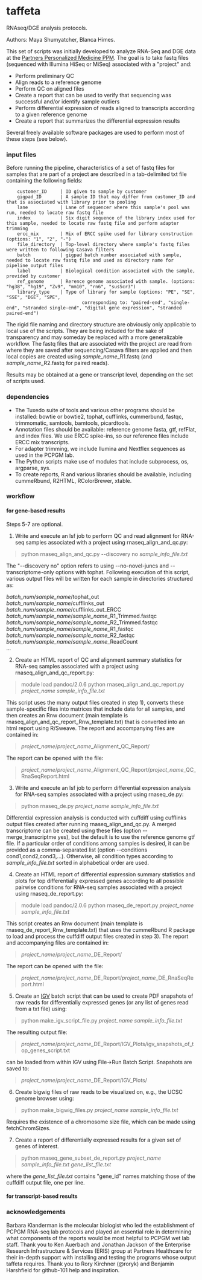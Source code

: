 taffeta
=======

RNAseq/DGE analysis protocols.

Authors: Maya Shumyatcher, Blanca Himes.

This set of scripts was initially developed to analyze RNA-Seq and DGE data at the [Partners Personalized Medicine PPM](http://pcpgm.partners.org/). The goal is to take fastq files (sequenced with Illumina HiSeq or MiSeq) associated with a "project" and:
  * Perform preliminary QC 
  * Align reads to a reference genome
  * Perform QC on aligned files
  * Create a report that can be used to verify that sequencing was successful and/or identify sample outliers
  * Perform differential expression of reads aligned to transcripts according to a given reference genome
  * Create a report that summarizes the differential expression results

Several freely available software packages are used to perform most of these steps (see below). 

### input files
Before running the pipeline, characteristics of a set of fastq files for samples that are part of a project are described in a tab-delimited txt file containing the following fields:
```
	customer_ID		| ID given to sample by customer
	gigpad_ID		| A sample ID that may differ from customer_ID and that is associated with library prior to pooling
	lane			| Lane of sequencer where this sample's pool was run, needed to locate raw fastq file
	index			| Six digit sequence of the library index used for this sample, needed to locate raw fastq file and perform adapter trimming
	ercc_mix		| Mix of ERCC spike used for library construction (options: "1", "2", "-")
	file_directory	| Top-level directory where sample's fastq files were written to following Casava filters
	batch			| gigpad batch number associated with sample, needed to locate raw fastq file and used as directory name for pipeline output files
	label			| Biological condition associated with the sample, provided by customer
	ref_genome		| Rerence genome associated with sample. (options: "hg38", "hg19", "Zv9", "mm10", "rn6", "susScr3")
	library_type	| Type of library for sample (options: "PE", "SE", "SSE", "DGE", "SPE",
							corresponding to: "paired-end", "single-end", "stranded single-end", "digital gene expression", "stranded paired-end")
```

The rigid file naming and directory structure are obviously only applicable to local use of the scripts. They are being included for the sake of transparency and may someday be replaced with a more generalizable workflow. The fastq files that are associated with the project are read from where they are saved after sequencing/Casava filters are applied and then local copies are created using <i>sample_name</i>_R1.fastq (and <i>sample_name</i>_R2.fastq for paired reads). 

Results may be obtained at a gene or transcript level, depending on the set of scripts used.

### dependencies
* The Tuxedo suite of tools and various other programs should be installed: bowtie or bowtie2, tophat, cufflinks, cummerbund, fastqc, trimmomatic, samtools, bamtools, picardtools. 
* Annotation files should be available: reference genome fasta, gtf, refFlat, and index files. We use ERCC spike-ins, so our reference files include ERCC mix transcripts. 
* For adapter trimming, we include Ilumina and Nextflex sequences as used in the PCPGM lab.
* The Python scripts make use of modules that include subprocess, os, argparse, sys.
* To create reports, R and various libraries should be available, including cummeRbund, R2HTML, RColorBrewer, xtable.

### workflow

#### for gene-based results

Steps 5-7 are optional.

1) Write and execute an lsf job to perform QC and read alignment for RNA-seq samples associated with a project using rnaseq_align_and_qc.py:

> python rnaseq_align_and_qc.py --discovery no <i>sample_info_file.txt</i>

The "--discovery no" option refers to using --no-novel-juncs and --transcriptome-only options with tophat. Following execution of this script, various output files will be written for each sample in directories structured as:
> 
 <i>batch_num</i>/<i>sample_name</i>/tophat_out <br>
 <i>batch_num</i>/<i>sample_name</i>/cufflinks_out <br>
 <i>batch_num</i>/<i>sample_name</i>/cufflinks_out_ERCC <br>
 <i>batch_num</i>/<i>sample_name</i>/<i>sample_name</i>_R1_Trimmed.fastqc <br>
 <i>batch_num</i>/<i>sample_name</i>/<i>sample_name</i>_R2_Trimmed.fastqc <br>
 <i>batch_num</i>/<i>sample_name</i>/<i>sample_name</i>_R1_fastqc <br>
 <i>batch_num</i>/<i>sample_name</i>/<i>sample_name</i>_R2_fastqc <br>
 <i>batch_num</i>/<i>sample_name</i>/<i>sample_name</i>_ReadCount <br>
 ...

2) Create an HTML report of QC and alignment summary statistics for RNA-seq samples associated with a project using rnaseq_align_and_qc_report.py:

> module load pandoc/2.0.6
> python rnaseq_align_and_qc_report.py <i>project_name</i> <i>sample_info_file.txt</i>
	
This script uses the many output files created in step 1), converts these sample-specific files into matrices that include data for all samples, and then creates an Rnw document (main template is rnaseq_align_and_qc_report_Rnw_template.txt) that is converted into an html report using R/Sweave. The report and accompanying files are contained in:

> <i>project_name</i>/<i>project_name</i>_Alignment_QC_Report/

The report can be opened with the file:

> <i>project_name</i>/<i>project_name</i>_Alignment_QC_Report/<i>project_name</i>_QC_RnaSeqReport.html

3) Write and execute an lsf job to perform differential expression analysis for RNA-seq samples associated with a project using rnaseq_de.py:

> python rnaseq_de.py <i>project_name</i> <i>sample_info_file.txt</i>

Differential expression analysis is conducted with cuffdiff using cufflinks output files created after running rnaseq_align_and_qc.py. A merged transcriptome can be created using these files (option --merge_transcriptme yes), but the default is to use the reference genome gtf file. If a particular order of conditions among samples is desired, it can be provided as a comma-separated list (option --conditions cond1,cond2,cond3,...). Otherwise, all condition types according to <i>sample_info_file.txt</i> sorted in alphabetical order are used.

4) Create an HTML report of differential expression summary statistics and plots for top differentially expressed genes according to all possible pairwise conditions for RNA-seq samples associated with a project using rnaseq_de_report.py:

> module load pandoc/2.0.6
> python rnaseq_de_report.py <i>project_name</i> <i>sample_info_file.txt</i>

This script creates an Rnw document (main template is rnaseq_de_report_Rnw_template.txt) that uses the cummeRbund R package to load and process the cuffdiff output files created in step 3). The report and accompanying files are contained in:

> <i>project_name</i>/<i>project_name</i>_DE_Report/

The report can be opened with the file:

> <i>project_name</i>/<i>project_name</i>_DE_Report/<i>project_name</i>_DE_RnaSeqReport.html
	
5) Create an [IGV](http://www.broadinstitute.org/igv/) batch script that can be used to create PDF snapshots of raw reads for differentially expressed genes (or any list of genes read from a txt file) using:

> python make_igv_script_file.py <i>project_name</i> <i>sample_info_file.txt</i>
	
The resulting output file:

> <i>project_name</i>/<i>project_name</i>_DE_Report/IGV_Plots/igv_snapshots_of_top_genes_script.txt
	
can be loaded from within IGV using File->Run Batch Script. Snapshots are saved to:

> <i>project_name</i>/<i>project_name</i>_DE_Report/IGV_Plots/

6) Create bigwig files of raw reads to be visualized on, e.g., the UCSC genome browser using:

> python make_bigwig_files.py <i>project_name</i> <i>sample_info_file.txt</i>
	
Requires the existence of a chromosome size file, which can be made using fetchChromSizes.

7) Create a report of differentially expressed results for a given set of genes of interest. 

> python rnaseq_gene_subset_de_report.py <i>project_name</i> <i>sample_info_file.txt</i> <i>gene_list_file.txt</i>

where the <i>gene_list_file.txt</i> contains "gene_id" names matching those of the cuffdiff output file, one per line.

#### for transcript-based results

### acknowledgements
Barbara Klanderman is the molecular biologist who led the establishment of PCPGM RNA-seq lab protocols and played an essential role in determining what components of the reports would be most helpful to PCPGM wet lab staff. Thank you to Ken Auerbach and Jonathan Jackson of the Enterprise Research Infrastructure & Services (ERIS) group at Partners Healthcare for their in-depth support with installing and testing the programs whose output taffeta requires. Thank you to Rory Kirchner (@roryk) and Benjamin Harshfield for github-101 help and inspiration.
